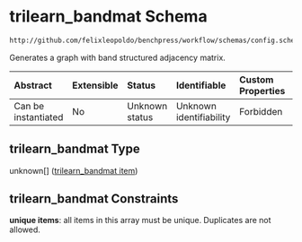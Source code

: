 # trilearn\_bandmat Schema

```txt
http://github.com/felixleopoldo/benchpress/workflow/schemas/config.schema.json#/properties/resources/properties/graph/properties/trilearn_bandmat
```

Generates a graph with band structured adjacency matrix.

| Abstract            | Extensible | Status         | Identifiable            | Custom Properties | Additional Properties | Access Restrictions | Defined In                                                        |
| :------------------ | :--------- | :------------- | :---------------------- | :---------------- | :-------------------- | :------------------ | :---------------------------------------------------------------- |
| Can be instantiated | No         | Unknown status | Unknown identifiability | Forbidden         | Allowed               | none                | [config.schema.json\*](config.schema.json "open original schema") |

## trilearn\_bandmat Type

unknown\[] ([trilearn\_bandmat item](config-definitions-trilearn_bandmat-item.md))

## trilearn\_bandmat Constraints

**unique items**: all items in this array must be unique. Duplicates are not allowed.
